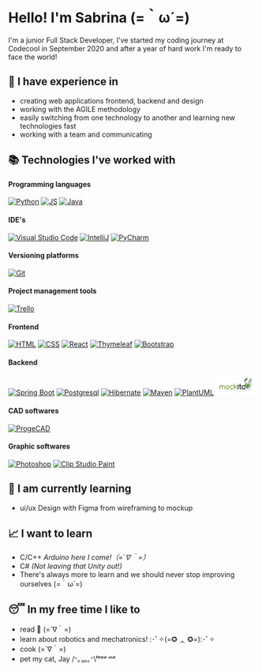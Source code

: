 # Hello! I'm Sabrina 	(=｀ω´=)

I'm a junior Full Stack Developer, I've started my coding journey at Codecool in September 2020 and after a year of hard work I'm ready to face the world!

## :briefcase:  I have experience in
- creating web applications frontend, backend and design
- working with the AGILE methodology
- easily switching from one technology to another and learning new technologies fast
- working with a team and communicating

## :books: Technologies I've worked with

#### Programming languages
<p align="left">
<a href="https://www.python.org/"><img src="https://upload.wikimedia.org/wikipedia/commons/thumb/c/c3/Python-logo-notext.svg/121px-Python-logo-notext.svg.png" alt="Python" height="auto" width="40"></a>
<a href="https://www.javascript.com/"><img src="https://upload.wikimedia.org/wikipedia/commons/thumb/9/99/Unofficial_JavaScript_logo_2.svg/512px-Unofficial_JavaScript_logo_2.svg.png" alt="JS" height="auto" width="40"></a>
<a href="https://www.java.com/en/"><img src="https://upload.wikimedia.org/wikipedia/en/3/30/Java_programming_language_logo.svg" alt="Java" height="40" width="auto"></a>
</p>

#### IDE's
<p align="left">
<a href="https://code.visualstudio.com/"><img src="https://upload.wikimedia.org/wikipedia/commons/thumb/9/9a/Visual_Studio_Code_1.35_icon.svg/2048px-Visual_Studio_Code_1.35_icon.svg.png" alt="Visual Studio Code" height="auto" width="40"></a>
<a href="https://www.jetbrains.com/idea/"><img src="https://upload.wikimedia.org/wikipedia/commons/thumb/9/9c/IntelliJ_IDEA_Icon.svg/1024px-IntelliJ_IDEA_Icon.svg.png" alt="IntelliJ" height="auto" width="40"></a>
<a href="https://www.jetbrains.com/pycharm/"><img src="https://upload.wikimedia.org/wikipedia/commons/thumb/1/1d/PyCharm_Icon.svg/2048px-PyCharm_Icon.svg.png" alt="PyCharm" height="auto" width="40"></a>
</p>

#### Versioning platforms
<p align="left">
<a href=""><img src="https://git-scm.com/images/logos/downloads/Git-Icon-1788C.png" alt="Git" height="auto" width="40"></a>
</p>

#### Project management tools
<p align="left">
<a href=""><img src="https://upload.wikimedia.org/wikipedia/en/thumb/8/8c/Trello_logo.svg/1200px-Trello_logo.svg.png" alt="Trello" height="40" width="auto"></a>
</p>

#### Frontend 
<p align="left">
<a href=""><img src="https://upload.wikimedia.org/wikipedia/commons/thumb/8/80/HTML5_logo_resized.svg/1200px-HTML5_logo_resized.svg.png" alt="HTML" height="auto" width="40"></a>
<a href=""><img src="https://upload.wikimedia.org/wikipedia/commons/thumb/d/d5/CSS3_logo_and_wordmark.svg/1200px-CSS3_logo_and_wordmark.svg.png" alt="CSS" height="auto" width="40"></a>
<a href=""><img src="https://upload.wikimedia.org/wikipedia/commons/thumb/a/a7/React-icon.svg/1200px-React-icon.svg.png" alt="React" height="40" width="auto"></a>
<a href=""><img src="https://www.thymeleaf.org/doc/images/thymeleaf.png" alt="Thymeleaf" height="auto" width="40"></a>
<a href=""><img src="https://upload.wikimedia.org/wikipedia/commons/thumb/b/b2/Bootstrap_logo.svg/1200px-Bootstrap_logo.svg.png" alt="Bootstrap" height="40" width="auto"></a>
</p>

#### Backend
<p align="left">
<a href=""><img src="https://user-images.githubusercontent.com/33158051/103466606-760a4000-4d14-11eb-9941-2f3d00371471.png" alt="Spring Boot" height="40" width="auto"></a>
<a href=""><img src="https://upload.wikimedia.org/wikipedia/commons/2/29/Postgresql_elephant.svg" alt="Postgresql" height="auto" width="40"></a>
<a href=""><img src="https://www.javatpoint.com/images/hibernate/hibernate2.png" alt="Hibernate" height="auto" width="40"></a>
<a href=""><img src="https://upload.wikimedia.org/wikipedia/commons/thumb/5/52/Apache_Maven_logo.svg/1280px-Apache_Maven_logo.svg.png" alt="Maven" height="40" width="auto"></a>
<a href=""><img src="https://i.imgur.com/8AUrgGZ.png" alt="PlantUML" height="40" width="auto"></a>
<a href=""><img src="https://raw.githubusercontent.com/mockito/mockito/main/src/javadoc/org/mockito/logo.png" alt="Mockito" height="40" width="auto"></a>
</p>

#### CAD softwares
<p align="left">
<a href=""><img src="https://lh5.googleusercontent.com/-G7aKYNEkgWA/VPMIWhdCcMI/AAAAAAAARRw/gVUlsv5I6-E/s128-no/icon.png" alt="ProgeCAD" height="40" width="auto"></a>
</p>

#### Graphic softwares
<p align="left">
<a href=""><img src="https://upload.wikimedia.org/wikipedia/commons/thumb/a/af/Adobe_Photoshop_CC_icon.svg/1200px-Adobe_Photoshop_CC_icon.svg.png" alt="Photoshop" height="40" width="auto"></a>
<a href=""><img src="https://seaboardace.com/images/uploads/game1/1262985592/clip-studio-paint.jpg" alt="Clip Studio Paint" height="40" width="auto"></a>
</p>

## :monocle_face: I am currently learning
- ui/ux Design with Figma from wireframing to mockup

## :chart_with_upwards_trend: I want to learn
- C/C++ *Arduino here I come!（=´∇｀=）*
- C# *(Not leaving that Unity out!)*
- There's always more to learn and we should never stop improving ourselves (=｀ω´=)

## :sleeping: In my free time I like to
- read :open_book: (=´∇｀=)
- learn about robotics and mechatronics! :･ﾟ✧(=✪ ᆺ ✪=):･ﾟ✧
- cook (=´∇｀=)
- pet my cat, Jay /ᐠ｡ퟑ｡ᐟ\ᶠᵉᵉᵈ ᵐᵉ
